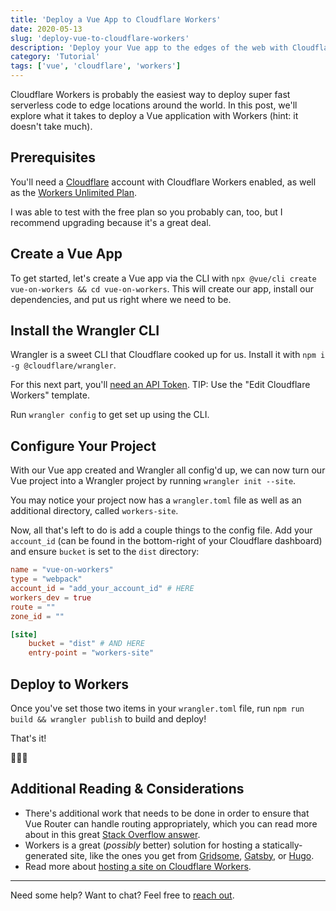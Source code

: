 ```yaml
---
title: 'Deploy a Vue App to Cloudflare Workers'
date: 2020-05-13
slug: 'deploy-vue-to-cloudflare-workers'
description: 'Deploy your Vue app to the edges of the web with Cloudflare Workers'
category: 'Tutorial'
tags: ['vue', 'cloudflare', 'workers']
---
```


Cloudflare Workers is probably the easiest way to deploy super fast serverless code to edge locations around the world. In this post, we'll explore what it takes to deploy a Vue application with Workers (hint: it doesn't take much).

## Prerequisites

You'll need a [Cloudflare](https://cloudflare.com/) account with Cloudflare Workers enabled, as well as the [Workers Unlimited Plan](https://workers.cloudflare.com/sites#plans).

I was able to test with the free plan so you probably can, too, but I recommend upgrading because it's a great deal.

## Create a Vue App

To get started, let's create a Vue app via the CLI with `npx @vue/cli create vue-on-workers && cd vue-on-workers`. This will create our app, install our dependencies, and put us right where we need to be.

## Install the Wrangler CLI

Wrangler is a sweet CLI that Cloudflare cooked up for us. Install it with `npm i -g @cloudflare/wrangler`.

For this next part, you'll [need an API Token](https://developers.cloudflare.com/api/tokens/create). TIP: Use the "Edit Cloudflare Workers" template.

Run `wrangler config` to get set up using the CLI.

## Configure Your Project

With our Vue app created and Wrangler all config'd up, we can now turn our Vue project into a Wrangler project by running `wrangler init --site`.

You may notice your project now has a `wrangler.toml` file as well as an additional directory, called `workers-site`.

Now, all that's left to do is add a couple things to the config file. Add your `account_id` (can be found in the bottom-right of your Cloudflare dashboard) and ensure `bucket` is set to the `dist` directory:

```toml
name = "vue-on-workers"
type = "webpack"
account_id = "add_your_account_id" # HERE
workers_dev = true
route = ""
zone_id = ""

[site]
    bucket = "dist" # AND HERE
    entry-point = "workers-site"
```

## Deploy to Workers

Once you've set those two items in your `wrangler.toml` file, run `npm run build && wrangler publish` to build and deploy!

That's it!

🎉🎉🎉

## Additional Reading & Considerations

- There's additional work that needs to be done in order to ensure that Vue Router can handle routing appropriately, which you can read more about in this great [Stack Overflow answer](https://stackoverflow.com/questions/58432345/cloudflare-workers-spa-with-vuejs/58439234#58439234).
- Workers is a great (_possibly_ better) solution for hosting a statically-generated site, like the ones you get from [Gridsome](https://gridsome.org/), [Gatsby](https://www.gatsbyjs.org/), or [Hugo](https://gohugo.io/).
- Read more about [hosting a site on Cloudflare Workers](https://workers.cloudflare.com/sites).

---

Need some help? Want to chat? Feel free to [reach out](https://twitter.com/briansw).
